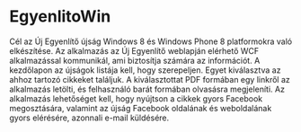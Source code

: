 EgyenlitoWin
============

Cél az Új Egyenlítő újság Windows 8 és Windows Phone 8 platformokra való elkészítése.
Az alkalmazás az Új Egyenlítő weblapján elérhető WCF alkalmazással kommunikál, ami biztosítja számára az információt.
A kezdőlapon az újságok listája kell, hogy szerepeljen. Egyet kiválasztva az ahhoz tartozó cikkeket találjuk. A kiválasztottat
PDF formában egy linkről az alkalmazás letölti, és felhasználó barát formában olvasásra megjeleníti.
Az alkalmazás lehetőséget kell, hogy nyújtson a cikkek gyors Facebook megosztására, valamint az újság Facebook oldalának és 
weboldalának gyors elérésére, azonnali e-mail küldésére.

